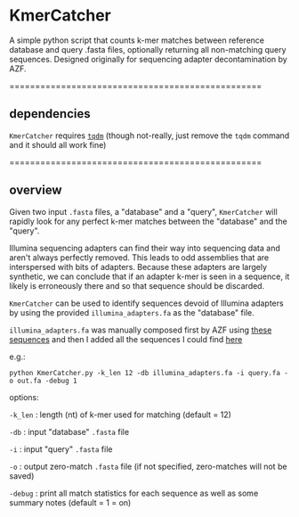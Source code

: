 # KmerCatcher

A simple python script that counts k-mer matches between reference database and query .fasta files, optionally returning all non-matching query sequences. Designed originally for sequencing adapter decontamination by AZF.

=================================================

## dependencies

`KmerCatcher` requires [`tqdm`](https://github.com/tqdm/tqdm) (though not-really, just remove the `tqdm` command and it should all work fine)

=================================================

## overview

Given two input `.fasta` files, a "database" and a "query", `KmerCatcher` will rapidly look for any perfect k-mer matches between the "database" and the "query".

Illumina sequencing adapters can find their way into sequencing data and aren't always perfectly removed. This leads to odd assemblies that are interspersed with bits of adapters. Because these adapters are largely synthetic, we can conclude that if an adapter k-mer is seen in a sequence, it likely is erroneously there and so that sequence should be discarded.

`KmerCatcher` can be used to identify sequences devoid of Illumina adapters by using the provided `illumina_adapters.fa` as the "database" file.

`illumina_adapters.fa` was manually composed first by AZF using [these sequences](https://wikis.utexas.edu/pages/viewpage.action?pageId=28165137) and then I added all the sequences I could find [here](https://support-docs.illumina.com/SHARE/AdapterSeq/Content/SHARE/AdapterSeq/AdapterSequencesIntro.htm)

e.g.:
```
python KmerCatcher.py -k_len 12 -db illumina_adapters.fa -i query.fa -o out.fa -debug 1
```

options:

`-k_len`  :  length (nt) of k-mer used for matching (default = 12)

`-db`  :  input "database" `.fasta` file

`-i`  :  input "query" `.fasta` file

`-o`  :  output zero-match `.fasta` file (if not specified, zero-matches will not be saved)

`-debug`  :  print all match statistics for each sequence as well as some summary notes (default = 1 = on)
